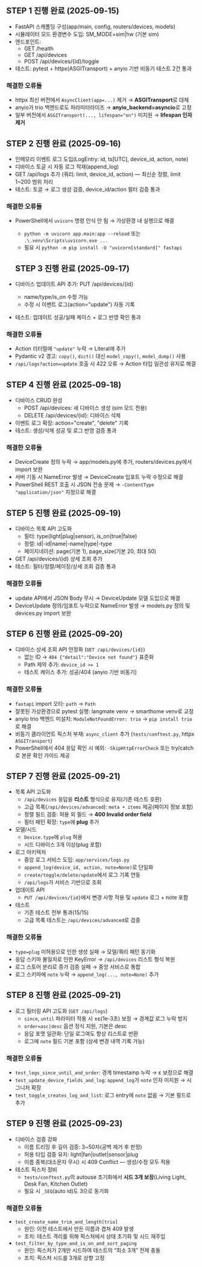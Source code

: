 ## STEP 1 진행 완료 (2025-09-15)
- FastAPI 스캐폴딩 구성(app/main, config, routers/devices, models)
- 시뮬레이터 모드 환경변수 도입: SM_MODE=sim|hw (기본 sim)
- 엔드포인트:
  - GET /health
  - GET /api/devices
  - POST /api/devices/{id}/toggle
- 테스트: pytest + httpx(ASGITransport) + anyio 기반 비동기 테스트 2건 통과

### 해결한 오류들
- httpx 최신 버전에서 `AsyncClient(app=...)` 제거 → **ASGITransport**로 대체
- anyio가 trio 백엔드로도 파라미터라이즈 → **anyio_backend=asyncio**로 고정
- 일부 버전에서 `ASGITransport(..., lifespan="on")` 미지원 → **lifespan 인자 제거**

## STEP 2 진행 완료 (2025-09-16)
- 인메모리 이벤트 로그 도입(LogEntry: id, ts[UTC], device_id, action, note)
- 디바이스 토글 시 자동 로그 적재(append_log)
- GET /api/logs 추가 (쿼리: limit, device_id, action) — 최신순 정렬, limit 1~200 범위 처리
- 테스트: 토글 → 로그 생성 검증, device_id/action 필터 검증 통과

### 해결한 오류들
- PowerShell에서 `uvicorn` 명령 인식 안 됨 → 가상환경 내 실행으로 해결  
  - `python -m uvicorn app.main:app --reload` 또는 `.\.venv\Scripts\uvicorn.exe ...`
  - 필요 시 `python -m pip install -U "uvicorn[standard]" fastapi`

  ## STEP 3 진행 완료 (2025-09-17)
- 디바이스 업데이트 API 추가: PUT /api/devices/{id}
  - name/type/is_on 수정 가능
  - 수정 시 이벤트 로그(action="update") 자동 기록
- 테스트: 업데이트 성공/실패 케이스 + 로그 반영 확인 통과

### 해결한 오류들
- Action 리터럴에 `"update"` 누락 → Literal에 추가
- Pydantic v2 경고: `copy()`, `dict()` 대신 `model_copy()`, `model_dump()` 사용
- `/api/logs?action=update` 호출 시 422 오류 → Action 타입 일관성 유지로 해결

## STEP 4 진행 완료 (2025-09-18)
- 디바이스 CRUD 완성
  - POST /api/devices: 새 디바이스 생성 (sim 모드 전용)
  - DELETE /api/devices/{id}: 디바이스 삭제
- 이벤트 로그 확장: action="create", "delete" 기록
- 테스트: 생성/삭제 성공 및 로그 반영 검증 통과

### 해결한 오류들
- DeviceCreate 정의 누락 → app/models.py에 추가, routers/devices.py에서 import 보완
- 서버 기동 시 NameError 발생 → DeviceCreate 임포트 누락 수정으로 해결
- PowerShell REST 호출 시 JSON 전송 문제 → `-ContentType "application/json"` 지정으로 해결

## STEP 5 진행 완료 (2025-09-19)
- 디바이스 목록 API 고도화
  - 필터: type(light|plug|sensor), is_on(true|false)
  - 정렬: id|-id|name|-name|type|-type
  - 페이지네이션: page(기본 1), page_size(기본 20, 최대 50)
- GET /api/devices/{id} 상세 조회 추가
- 테스트: 필터/정렬/페이징/상세 조회 검증 통과

### 해결한 오류들
- update API에서 JSON Body 무시 → DeviceUpdate 모델 도입으로 해결
- DeviceUpdate 정의/임포트 누락으로 NameError 발생 → models.py 정의 및 devices.py import 보완

## STEP 6 진행 완료 (2025-09-20)
- 디바이스 상세 조회 API 안정화 (`GET /api/devices/{id}`)
  - 없는 ID → `404 {"detail":"Device not found"}` 표준화
  - Path 제약 추가: `device_id >= 1`
  - 테스트 케이스 추가: 성공/404 (anyio 기반 비동기)

### 해결한 오류들
- `fastapi` import 오타: `path` → `Path`
- 잘못된 가상환경으로 pytest 실행: langmate venv → smarthome venv로 교정
- anyio trio 백엔드 미설치: `ModuleNotFoundError: trio` → `pip install trio`로 해결
- 비동기 클라이언트 픽스처 부재: `async_client` 추가 (`tests/conftest.py`, httpx `ASGITransport`)
- PowerShell에서 404 응답 확인 시 예외: `-SkipHttpErrorCheck` 또는 try/catch로 본문 확인 가이드 제공

## STEP 7 진행 완료 (2025-09-21)
- 목록 API 고도화
  - `/api/devices` 응답을 **리스트** 형식으로 유지(기존 테스트 호환)
  - 고급 목록(`/api/devices/advanced`): `meta + items` 제공(페이지 정보 포함)
  - 정렬 필드 검증: 허용 외 필드 → **400 Invalid order field**
  - 필터 패턴 확장: `type`에 **plug** 추가
- 모델/시드
  - `Device.type`에 `plug` 허용
  - 시드 디바이스 3개 이상(plug 포함)
- 로그 아키텍처
  - 중앙 로그 서비스 도입: `app/services/logs.py`
  - `append_log(device_id, action, note=None)`로 단일화
  - `create/toggle/delete/update`에서 로그 기록 연동
  - `/api/logs`가 서비스 기반으로 조회
- 업데이트 API
  - `PUT /api/devices/{id}`에서 변경 사항 적용 및 `update` 로그 + note 포함
- 테스트
  - 기존 테스트 전부 통과(15/15)
  - 고급 목록 테스트는 `/api/devices/advanced`로 검증

### 해결한 오류들
- `type=plug` 미허용으로 인한 생성 실패 → 모델/쿼리 패턴 동기화
- 응답 스키마 불일치로 인한 KeyError → `/api/devices` 리스트 형식 복원
- 로그 스토어 분리로 증가 검증 실패 → 중앙 서비스로 통합
- 로그 스키마에 `note` 누락 → `append_log(..., note=None)` 추가

## STEP 8 진행 완료 (2025-09-21)
- 로그 필터링 API 고도화 (`GET /api/logs`)
  - `since`, `until` 파라미터 적용 시 ±ε(1e-3초) 보정 → 경계값 로그 누락 방지
  - `order=asc|desc` 옵션 정식 지원, 기본은 desc
  - 응답 포맷 일관화: 단일 로그여도 항상 리스트로 반환
  - 로그에 `note` 필드 기본 포함 (상세 변경 내역 기록 가능)

### 해결한 오류들
- `test_logs_since_until_and_order`: 경계 timestamp 누락 → ε 보정으로 해결
- `test_update_device_fields_and_log`: `append_log`가 `note` 인자 미지원 → 시그니처 확장
- `test_toggle_creates_log_and_list`: 로그 entry에 `note` 없음 → 기본 필드로 추가

## STEP 9 진행 완료 (2025-09-23)
- 디바이스 검증 강화
  - 이름 트리밍 후 길이 검증: 3~50자(공백 제거 후 판정)
  - 허용 타입 검증 유지: light|fan|outlet|sensor|plug
  - 이름 중복(대소문자 무시) 시 409 Conflict — 생성/수정 모두 적용
- 테스트 픽스처 정비
  - `tests/conftest.py`의 autouse 초기화에서 **시드 3개 보장**(Living Light, Desk Fan, Kitchen Outlet)
  - 필요 시 `_SEQ`(auto id)도 3으로 동기화

### 해결한 오류들
- `test_create_name_trim_and_length[trio]`
  - 원인: 이전 테스트에서 만든 이름과 겹쳐 409 발생
  - 조치: 테스트 격리를 위해 픽스처에서 상태 초기화 및 시드 재주입
- `test_filter_by_type_and_is_on_and_sort_paging`
  - 원인: 픽스처가 2개만 시드하여 테스트의 “최소 3개” 전제 충돌
  - 조치: 픽스처 시드를 3개로 상향 고정